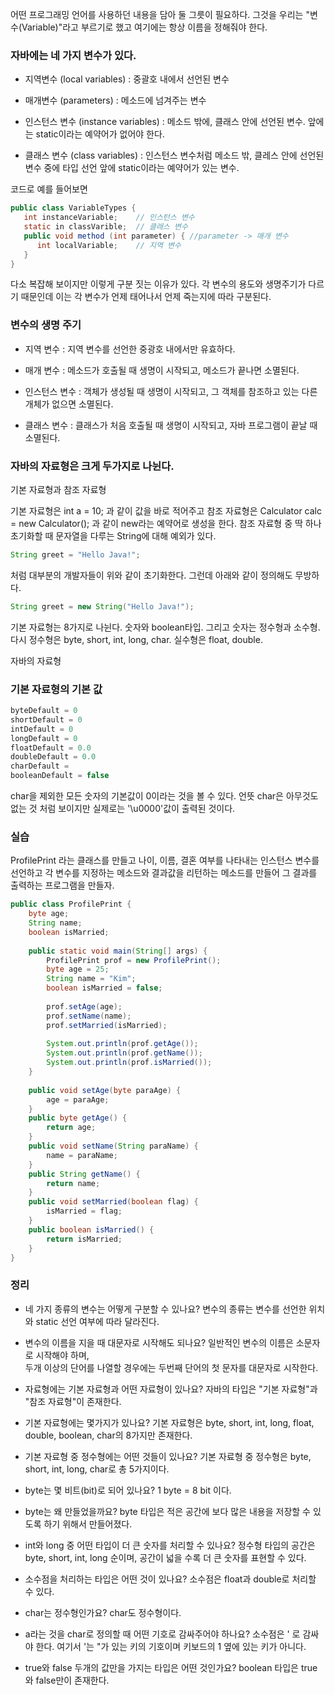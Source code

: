 어떤 프로그래밍 언어를 사용하던 내용을 담아 둘 그릇이 필요하다. 그것을 우리는 "변수(Variable)"라고 부르기로 했고 여기에는 항상 이름을 정해줘야 한다.

### 자바에는 네 가지 변수가 있다.

- 지역변수 (local variables) : 중괄호 내에서 선언된 변수

- 매개변수 (parameters) : 메소드에 넘겨주는 변수

- 인스턴스 변수 (instance variables) : 메소드 밖에, 클래스 안에 선언된 변수. 앞에는 static이라는 예약어가 없어야 한다.

- 클래스 변수 (class variables) : 인스턴스 변수처럼 메소드 밖, 클레스 안에 선언된 변수 중에 타입 선언 앞에 static이라는 예약어가 있는 변수.

코드로 예를 들어보면

``` java
public class VariableTypes {
   int instanceVariable;	// 인스턴스 변수
   static in classVarible;	// 클래스 변수
   public void method (int parameter) {	//parameter -> 매개 변수
      int localVariable;	// 지역 변수
   }
}
```

다소 복잡해 보이지만 이렇게 구분 짓는 이유가 있다. 각 변수의 용도와 생명주기가 다르기 때문인데 이는 각 변수가 언제 태어나서 언제 죽는지에 따라 구분된다.

### 변수의 생명 주기

- 지역 변수 : 지역 변수를 선언한 중광호 내에서만 유효하다.

- 매개 변수 : 메소드가 호출될 때 생명이 시작되고, 메소드가 끝나면 소멸된다.

- 인스턴스 변수 : 객체가 생성될 때 생명이 시작되고, 그 객체를 참조하고 있는 다른 개체가 없으면 소멸된다.

- 클래스 변수 : 클래스가 처음 호출될 때 생명이 시작되고, 자바 프로그램이 끝날 때 소멸된다.

 

### 자바의 자료형은 크게 두가지로 나뉜다.
기본 자료형과 참조 자료형
 
기본 자료형은 int a = 10; 과 같이 값을 바로 적어주고 참조 자료형은 Calculator calc = new Calculator(); 과 같이 new라는 예약어로 생성을 한다. 참조 자료형 중 딱 하나 초기화할 때 문자열을 다루는 String에 대해 예외가 있다. 
 

``` java
String greet = "Hello Java!";

```

처럼 대부분의 개발자들이 위와 같이 초기화한다. 그런데 아래와 같이 정의해도 무방하다.
 

```java
String greet = new String("Hello Java!");

```

기본 자료형는 8가지로 나뉜다.
숫자와 boolean타입. 그리고 숫자는 정수형과 소수형. 다시 정수형은 byte, short, int, long, char. 실수형은 float, double.
 
자바의 자료형
 
### 기본 자료형의 기본 값

```java
byteDefault = 0
shortDefault = 0
intDefault = 0
longDefault = 0
floatDefault = 0.0
doubleDefault = 0.0
charDefault = 
booleanDefault = false

```

char을 제외한 모든 숫자의 기본값이 0이라는 것을 볼 수 있다. 언뜻 char은 아무것도 없는 것 처럼 보이지만 실제로는 '\u0000'값이 출력된 것이다. 
 
 
### 실습 
 
ProfilePrint 라는 클래스를 만들고 나이, 이름, 결혼 여부를 나타내는 인스턴스 변수를 선언하고 각 변수를 지정하는 메소드와 결과값을 리턴하는 메소드를 만들어 그 결과를 출력하는 프로그램을 만들자.

```java
public class ProfilePrint {
	byte age;
	String name;
	boolean isMarried;
	
	public static void main(String[] args) {
		ProfilePrint prof = new ProfilePrint();
		byte age = 25;
		String name = "Kim";
		boolean isMarried = false;
		
		prof.setAge(age);
		prof.setName(name);
		prof.setMarried(isMarried);
		
		System.out.println(prof.getAge());
		System.out.println(prof.getName());
		System.out.println(prof.isMarried());
	}
	
	public void setAge(byte paraAge) {
		age = paraAge;
	}
	public byte getAge() {
		return age;
	}
	public void setName(String paraName) {
		name = paraName;
	}
	public String getName() {
		return name;
	}
	public void setMarried(boolean flag) {
		isMarried = flag;
	}
	public boolean isMarried() {
		return isMarried;
	}
}

```
 
### 정리
 
- 네 가지 종류의 변수는 어떻게 구분할 수 있나요?
변수의 종류는 변수를 선언한 위치와 static 선언 여부에 따라 달라진다.
 
- 변수의 이름을 지을 때 대문자로 시작해도 되나요?
일반적인 변수의 이름은 소문자로 시작해야 하며,  
두개 이상의 단어를 나열할 경우에는 두번째 단어의 첫 문자를 대문자로 시작한다.
 
- 자료형에는 기본 자료형과 어떤 자료형이 있나요?
자바의 타입은 "기본 자료형"과 "참조 자료형"이 존재한다.
 
- 기본 자료형에는 몇가지가 있나요?
기본 자료형은 byte, short, int, long, float, double, boolean, char의 8가지만 존재한다.
 
- 기본 자료형 중 정수형에는 어떤 것들이 있나요?
기본 자료형 중 정수형은 byte, short, int, long, char로 총 5가지이다.
 
- byte는 몇 비트(bit)로 되어 있나요?
1 byte = 8 bit 이다.
 
- byte는 왜 만들었을까요?
byte 타입은 적은 공간에 보다 많은 내용을 저장할 수 있도록 하기 위해서 만들어졌다.
 
- int와 long 중 어떤 타입이 더 큰 숫자를 처리할 수 있나요?
정수형 타입의 공간은 byte, short, int, long 순이며, 공간이 넓을 수록 더 큰 숫자를 표현할 수 있다.
 
- 소수점을 처리하는 타입은 어떤 것이 있나요?
소수점은 float과 double로 처리할 수 있다.
 
- char는 정수형인가요?
char도 정수형이다.
 
- a라는 것을 char로 정의할 때 어떤 기호로 감싸주어야 하나요?
소수점은 ' 로 감싸야 한다. 여기서 '는 "가 있는 키의 기호이며 키보드의 1 옆에 있는 키가 아니다.
 
- true와 false 두개의 값만을 가지는 타입은 어떤 것인가요?
boolean 타입은 true와 false만이 존재한다.

 
